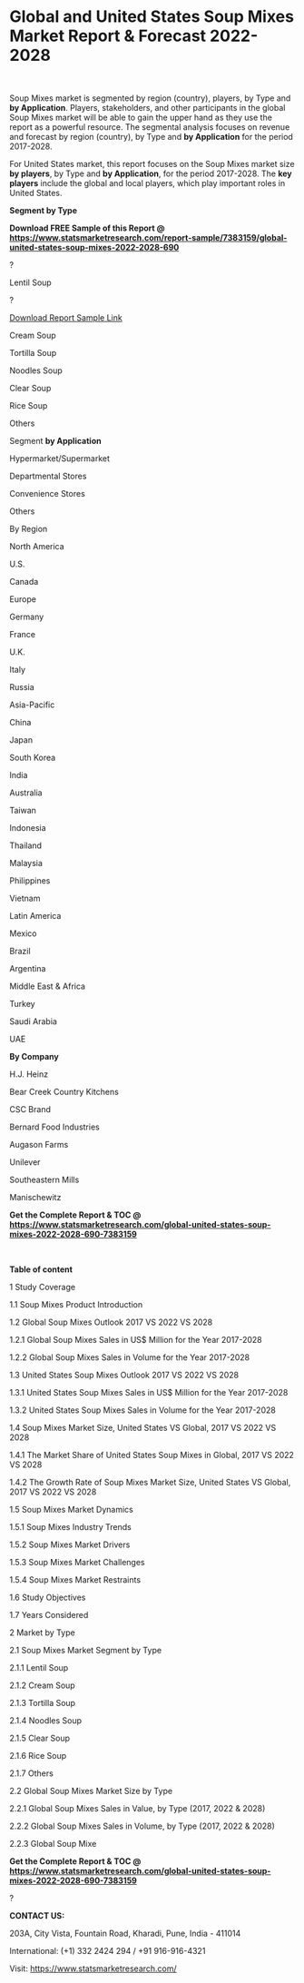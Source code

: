 <h1>Global and United States Soup Mixes Market Report & Forecast 2022-2028</h1><br/><p>Soup Mixes market is segmented by region (country), players, by Type and <strong>by Application</strong>. Players, stakeholders, and other participants in the global Soup Mixes market will be able to gain the upper hand as they use the report as a powerful resource. The segmental analysis focuses on revenue and forecast by region (country), by Type and <strong>by Application</strong> for the period 2017-2028.</p>
 
 
 
 <p>For United States market, this report focuses on the Soup Mixes market size <strong>by players</strong>, by Type and <strong>by Application</strong>, for the period 2017-2028. The <strong>key players</strong> include the global and local players, which play important roles in United States.</p>
 
 
 
 <p><strong>Segment by Type</strong></p>
 
 
 
 <div><b>Download FREE Sample of this Report @ <a href="https://www.statsmarketresearch.com/download-free-sample/7383159/global-united-states-soup-mixes-2022-2028-690">https://www.statsmarketresearch.com/report-sample/7383159/global-united-states-soup-mixes-2022-2028-690</a></b></div>
 
 
 
 <p>? </p>
 
 
 
 <p>Lentil Soup</p>
 
 
 
 <p>? </p>
 
 
 
 <p><a href="https://www.statsmarketresearch.com/download-free-sample/7383159/global-united-states-soup-mixes-2022-2028-690">Download Report Sample Link</a></p>
 
 
 
 <p>Cream Soup</p>
 
 
 
 <p>Tortilla Soup</p>
 
 
 
 <p>Noodles Soup</p>
 
 
 
 <p>Clear Soup</p>
 
 
 
 <p>Rice Soup</p>
 
 
 
 <p>Others</p>
 
 
 
 <p>Segment <strong>by Application</strong></p>
 
 
 
 <p>Hypermarket/Supermarket</p>
 
 
 
 <p>Departmental Stores</p>
 
 
 
 <p>Convenience Stores</p>
 
 
 
 <p>Others</p>
 
 
 
 <p>By Region</p>
 
 
 
 <p>North America</p>
 
 
 
 <p>U.S.</p>
 
 
 
 <p>Canada</p>
 
 
 
 <p>Europe</p>
 
 
 
 <p>Germany</p>
 
 
 
 <p>France</p>
 
 
 
 <p>U.K.</p>
 
 
 
 <p>Italy</p>
 
 
 
 <p>Russia</p>
 
 
 
 <p>Asia-Pacific</p>
 
 
 
 <p>China</p>
 
 
 
 <p>Japan</p>
 
 
 
 <p>South Korea</p>
 
 
 
 <p>India</p>
 
 
 
 <p>Australia</p>
 
 
 
 <p>Taiwan</p>
 
 
 
 <p>Indonesia</p>
 
 
 
 <p>Thailand</p>
 
 
 
 <p>Malaysia</p>
 
 
 
 <p>Philippines</p>
 
 
 
 <p>Vietnam</p>
 
 
 
 <p>Latin America</p>
 
 
 
 <p>Mexico</p>
 
 
 
 <p>Brazil</p>
 
 
 
 <p>Argentina</p>
 
 
 
 <p>Middle East & Africa</p>
 
 
 
 <p>Turkey</p>
 
 
 
 <p>Saudi Arabia</p>
 
 
 
 <p>UAE</p>
 
 
 
 <p><strong>By Company</strong></p>
 
 
 
 <p>H.J. Heinz</p>
 
 
 
 <p>Bear Creek Country Kitchens</p>
 
 
 
 <p>CSC Brand</p>
 
 
 
 <p>Bernard Food Industries</p>
 
 
 
 <p>Augason Farms</p>
 
 
 
 <p>Unilever</p>
 
 
 
 <p>Southeastern Mills</p>
 
 
 
 <p>Manischewitz</p>
 
 
 
 <div><b>Get the Complete Report & TOC @ <a href="https://www.statsmarketresearch.com/global-united-states-soup-mixes-2022-2028-690-7383159">https://www.statsmarketresearch.com/global-united-states-soup-mixes-2022-2028-690-7383159</a></b></div>
 
 
 
 <p><br />
 
 <b>Table of content</b></p>
 
 
 
 <p>1 Study Coverage<br />
 
 1.1 Soup Mixes Product Introduction<br />
 
 1.2 Global Soup Mixes Outlook 2017 VS 2022 VS 2028<br />
 
 1.2.1 Global Soup Mixes Sales in US$ Million for the Year 2017-2028<br />
 
 1.2.2 Global Soup Mixes Sales in Volume for the Year 2017-2028<br />
 
 1.3 United States Soup Mixes Outlook 2017 VS 2022 VS 2028<br />
 
 1.3.1 United States Soup Mixes Sales in US$ Million for the Year 2017-2028<br />
 
 1.3.2 United States Soup Mixes Sales in Volume for the Year 2017-2028<br />
 
 1.4 Soup Mixes Market Size, United States VS Global, 2017 VS 2022 VS 2028<br />
 
 1.4.1 The Market Share of United States Soup Mixes in Global, 2017 VS 2022 VS 2028<br />
 
 1.4.2 The Growth Rate of Soup Mixes Market Size, United States VS Global, 2017 VS 2022 VS 2028<br />
 
 1.5 Soup Mixes Market Dynamics<br />
 
 1.5.1 Soup Mixes Industry Trends<br />
 
 1.5.2 Soup Mixes Market Drivers<br />
 
 1.5.3 Soup Mixes Market Challenges<br />
 
 1.5.4 Soup Mixes Market Restraints<br />
 
 1.6 Study Objectives<br />
 
 1.7 Years Considered<br />
 
 2 Market by Type<br />
 
 2.1 Soup Mixes Market Segment by Type<br />
 
 2.1.1 Lentil Soup<br />
 
 2.1.2 Cream Soup<br />
 
 2.1.3 Tortilla Soup<br />
 
 2.1.4 Noodles Soup<br />
 
 2.1.5 Clear Soup<br />
 
 2.1.6 Rice Soup<br />
 
 2.1.7 Others<br />
 
 2.2 Global Soup Mixes Market Size by Type<br />
 
 2.2.1 Global Soup Mixes Sales in Value, by Type (2017, 2022 & 2028)<br />
 
 2.2.2 Global Soup Mixes Sales in Volume, by Type (2017, 2022 & 2028)<br />
 
 2.2.3 Global Soup Mixe</p>
 
 
 
 <div><b>Get the Complete Report & TOC @ <a href="https://www.statsmarketresearch.com/global-united-states-soup-mixes-2022-2028-690-7383159">https://www.statsmarketresearch.com/global-united-states-soup-mixes-2022-2028-690-7383159</a></b></div>
 
 
 
 <p>? </p>
 
 
 
 <p><b>CONTACT US:</b><br />
 
 203A, City Vista, Fountain Road, Kharadi, Pune, India - 411014<br />
 
 International: (+1) 332 2424 294 / +91 916-916-4321<br />
 
 Visit: <a href="https://www.statsmarketresearch.com/">https://www.statsmarketresearch.com/</a></p>